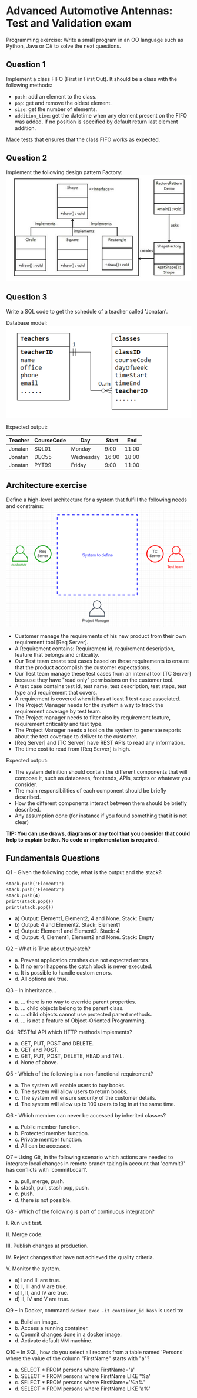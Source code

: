 # Advanced Automotive Antennas: Test and Validation exam

Programming exercise: Write a small program in an OO language such as Python, Java or C# to solve the next questions.

## Question 1
Implement a class FIFO (First in First Out). It should be a class with the
following methods:
- `push`: add an element to the class.
- `pop`: get and remove the oldest element.
- `size`: get the number of elements.
- `addition_time`: get the datetime when any element present on the
FIFO was added. If no position is specified by default return last
element addition.

Made tests that ensures that the class FIFO works as expected.

## Question 2
Implement the following design pattern Factory:
![design pattern factory](factory.png)

## Question 3

Write a SQL code to get the schedule of a teacher called 'Jonatan'.

Database model:
![database model](database_model.png)

Expected output:

| Teacher | CourseCode | Day       | Start | End   |
|---------|------------|-----------|-------|-------|
| Jonatan | SQL01      | Monday    | 9:00  | 11:00 |
| Jonatan | DEC55      | Wednesday | 16:00 | 18:00 |
| Jonatan | PYT99      | Friday    | 9:00  | 11:00 |

## Architecture exercise

Define a high-level architecture for a system that fulfill the following needs and
constrains:
![architecture](architecture.png)

- Customer manage the requirements of his new product from their own requirement tool [Req Server].
- A Requirement contains: Requirement id, requirement description, feature that belongs and criticality.
- Our Test team create test cases based on these requirements to ensure that the product accomplish the customer expectations.
- Our Test team manage these test cases from an internal tool [TC Server] because they have "read only" permissions on the customer tool.
- A test case contains test id, test name, test description, test steps, test type and requirement that covers.
- A requirement is covered when it has at least 1 test case associated.
- The Project Manager needs for the system a way to track the requirement coverage by test team.
- The Project manager needs to filter also by requirement feature, requirement criticality and test type.
- The Project Manager needs a tool on the system to generate reports about the test coverage to deliver to the customer.
- [Req Server] and [TC Server] have REST APIs to read any information.
- The time cost to read from [Req Server] is high.

Expected output:

- The system definition should contain the different components that will compose it, such as databases, frontends, APIs, scripts or whatever you consider.
- The main responsibilities of each component should be briefly described.
- How the different components interact between them should be briefly described.
- Any assumption done (for instance if you found something that it is not clear)

**TIP: You can use draws, diagrams or any tool that you consider that could help to explain better. No code or implementation is required.**

## Fundamentals Questions

Q1 – Given the following code, what is the output and the stack?:
```stack = []
stack.push('Element1')
stack.push('Element2')
stack.push(4)
print(stack.pop())
print(stack.pop())
```
- a) Output: Element1, Element2, 4 and None. Stack: Empty
- b) Output: 4 and Element2. Stack: Element1
- c) Output: Element1 and Element2. Stack: 4
- d) Output: 4, Element1, Element2 and None. Stack: Empty

Q2 – What is True about try/catch?
- a. Prevent application crashes due not expected errors.
- b. If no error happens the catch block is never executed.
- c. It is possible to handle custom errors.
- d. All options are true.

Q3 – In inheritance…
- a. … there is no way to override parent properties.
- b. … child objects belong to the parent class.
- c. … child objects cannot use protected parent methods.
- d. … is not a feature of Object-Oriented Programming.

Q4- RESTful API which HTTP methods implements?
- a. GET, PUT, POST and DELETE.
- b. GET and POST.
- c. GET, PUT, POST, DELETE, HEAD and TAIL.
- d. None of above.

Q5 - Which of the following is a non-functional requirement?
- a. The system will enable users to buy books.
- b. The system will allow users to return books.
- c. The system will ensure security of the customer details.
- d. The system will allow up to 100 users to log in at the same time.

Q6 - Which member can never be accessed by inherited classes?
- a. Public member function.
- b. Protected member function.
- c. Private member function.
- d. All can be accessed.

Q7 – Using Git, in the following scenario which actions are needed to integrate local changes in remote branch taking in account that 'commit3' has conflicts with 'commitLocal1'.
- a. pull, merge, push.
- b. stash, pull, stash pop, push.
- c. push.
- d. there is not possible.

Q8 - Which of the following is part of continuous integration?

I. Run unit test.

II. Merge code.

III. Publish changes at production.

IV. Reject changes that have not achieved the quality criteria.

V. Monitor the system.

- a) I and III are true.
- b) I, III and V are true.
- c) I, II, and IV are true.
- d) II, IV and V are true.

Q9 – In Docker, command `docker exec -it container_id bash` is used to:
- a. Build an image.
- b. Access a running container.
- c. Commit changes done in a docker image.
- d. Activate default VM machine.

Q10 – In SQL, how do you select all records from a table named 'Persons' where the value of the column "FirstName" starts with "a"?
- a. SELECT * FROM persons where FirstName='a'
- b. SELECT * FROM persons where FirstName LIKE '%a'
- c. SELECT * FROM persons where FirstName='%a%'
- d. SELECT * FROM persons where FirstName LIKE 'a%'
